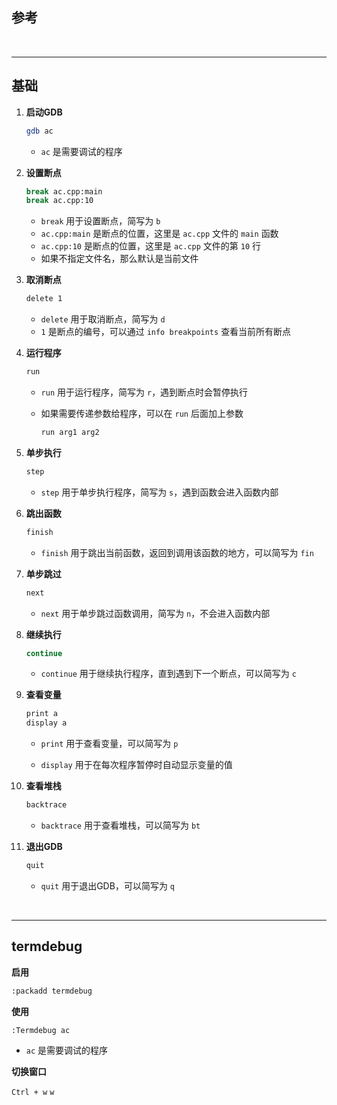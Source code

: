 ## 参考



<br>

---

## 基础

1. **启动GDB**

    ```sh
    gdb ac
    ```

    * `ac` 是需要调试的程序

2. **设置断点**

    ```sh
    break ac.cpp:main
    break ac.cpp:10
    ```

    * `break` 用于设置断点，简写为 `b`
    * `ac.cpp:main` 是断点的位置，这里是 `ac.cpp` 文件的 `main` 函数
    * `ac.cpp:10` 是断点的位置，这里是 `ac.cpp` 文件的第 `10` 行
    * 如果不指定文件名，那么默认是当前文件

3. **取消断点**

    ```sh
    delete 1
    ```

    * `delete` 用于取消断点，简写为 `d`
    * `1` 是断点的编号，可以通过 `info breakpoints` 查看当前所有断点

3. **运行程序**

    ```sh
    run
    ```

    * `run` 用于运行程序，简写为 `r`，遇到断点时会暂停执行

    * 如果需要传递参数给程序，可以在 `run` 后面加上参数

        ```sh
        run arg1 arg2
        ```

4. **单步执行**

    ```sh
    step
    ```

    * `step` 用于单步执行程序，简写为 `s`，遇到函数会进入函数内部

5. **跳出函数**

    ```sh
    finish
    ```

    * `finish` 用于跳出当前函数，返回到调用该函数的地方，可以简写为 `fin`

5. **单步跳过**

    ```sh
    next
    ```

    * `next` 用于单步跳过函数调用，简写为 `n`，不会进入函数内部

5. **继续执行**

    ```sh
    continue
    ```

    * `continue` 用于继续执行程序，直到遇到下一个断点，可以简写为 `c`

6. **查看变量**
    ```sh
    print a
    display a
    ```

    * `print` 用于查看变量，可以简写为 `p`

    * `display` 用于在每次程序暂停时自动显示变量的值

7. **查看堆栈**

    ```sh
    backtrace
    ```

    * `backtrace` 用于查看堆栈，可以简写为 `bt`

5. **退出GDB**

    ```sh
    quit
    ```

    * `quit` 用于退出GDB，可以简写为 `q`

<br>

---

## termdebug

**启用**

```sh
:packadd termdebug
```

**使用**

```sh
:Termdebug ac
```

* `ac` 是需要调试的程序

**切换窗口**

`Ctrl + w` `w`

